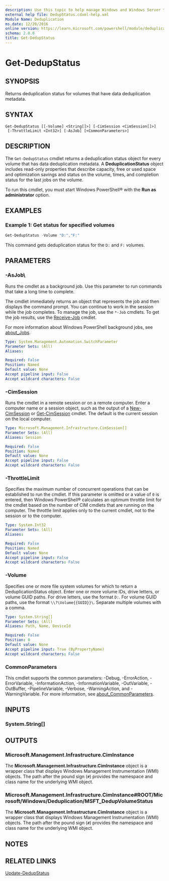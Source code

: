 ```yaml
---
description: Use this topic to help manage Windows and Windows Server technologies with Windows PowerShell.
external help file: DedupStatus.cdxml-help.xml
Module Name: Deduplication
ms.date: 12/20/2016
online version: https://learn.microsoft.com/powershell/module/deduplication/get-dedupstatus?view=windowsserver2025-ps&wt.mc_id=ps-gethelp
schema: 2.0.0
title: Get-DedupStatus
---
```


# Get-DedupStatus

## SYNOPSIS
Returns deduplication status for volumes that have data deduplication metadata.

## SYNTAX

```
Get-DedupStatus [[-Volume] <String[]>] [-CimSession <CimSession[]>]
 [-ThrottleLimit <Int32>] [-AsJob] [<CommonParameters>]
```

## DESCRIPTION

The `Get-DedupStatus` cmdlet returns a deduplication status object for every volume that has data
deduplication metadata. A **DeduplicationStatus** object includes read-only properties that describe
capacity, free or used space and optimization savings and status on the volume, times, and
completion status for the last jobs on the volume.

To run this cmdlet, you must start Windows PowerShell® with the **Run as administrator** option.

## EXAMPLES

### Example 1: Get status for specified volumes

```powershell
Get-DedupStatus -Volume "D:","F:"
```

This command gets deduplication status for the `D:` and `F:` volumes.

## PARAMETERS

### -AsJob\

Runs the cmdlet as a background job. Use this parameter to run commands that take a long time to
complete.

The cmdlet immediately returns an object that represents the job and then displays the command
prompt. You can continue to work in the session while the job completes. To manage the job, use the
`*-Job` cmdlets. To get the job results, use the
[Receive-Job](https://go.microsoft.com/fwlink/?LinkID=113372) cmdlet.

For more information about Windows PowerShell background jobs, see
[about_Jobs](https://go.microsoft.com/fwlink/?LinkID=113251).

```yaml
Type: System.Management.Automation.SwitchParameter
Parameter Sets: (All)
Aliases:

Required: False
Position: Named
Default value: None
Accept pipeline input: False
Accept wildcard characters: False
```

### -CimSession

Runs the cmdlet in a remote session or on a remote computer. Enter a computer name or a session
object, such as the output of a [New-CimSession](/powershell/module/cimcmdlets/new-cimsession) or
[Get-CimSession](https://go.microsoft.com/fwlink/p/?LinkId=227966) cmdlet. The default is the
current session on the local computer.

```yaml
Type: Microsoft.Management.Infrastructure.CimSession[]
Parameter Sets: (All)
Aliases: Session

Required: False
Position: Named
Default value: None
Accept pipeline input: False
Accept wildcard characters: False
```

### -ThrottleLimit

Specifies the maximum number of concurrent operations that can be established to run the cmdlet. If
this parameter is omitted or a value of `0` is entered, then Windows PowerShell® calculates an
optimum throttle limit for the cmdlet based on the number of CIM cmdlets that are running on the
computer. The throttle limit applies only to the current cmdlet, not to the session or to the
computer.

```yaml
Type: System.Int32
Parameter Sets: (All)
Aliases:

Required: False
Position: Named
Default value: None
Accept pipeline input: False
Accept wildcard characters: False
```

### -Volume

Specifies one or more file system volumes for which to return a DeduplicationStatus object. Enter
one or more volume IDs, drive letters, or volume GUID paths. For drive letters, use the format `D:`.
For volume GUID paths, use the format `\\?\Volume{{GUID}}\`. Separate multiple volumes with a
comma.

```yaml
Type: System.String[]
Parameter Sets: (All)
Aliases: Path, Name, DeviceId

Required: False
Position: 0
Default value: None
Accept pipeline input: True (ByPropertyName)
Accept wildcard characters: False
```

### CommonParameters

This cmdlet supports the common parameters: -Debug, -ErrorAction, -ErrorVariable,
-InformationAction, -InformationVariable, -OutVariable, -OutBuffer, -PipelineVariable, -Verbose,
-WarningAction, and -WarningVariable. For more information, see
[about_CommonParameters](https://go.microsoft.com/fwlink/?LinkID=113216).

## INPUTS

### System.String[]

## OUTPUTS

### Microsoft.Management.Infrastructure.CimInstance

The **Microsoft.Management.Infrastructure.CimInstance** object is a wrapper class that displays
Windows Management Instrumentation (WMI) objects. The path after the pound sign (`#`) provides the
namespace and class name for the underlying WMI object.

### Microsoft.Management.Infrastructure.CimInstance#ROOT/Microsoft/Windows/Deduplication/MSFT_DedupVolumeStatus

The **Microsoft.Management.Infrastructure.CimInstance** object is a wrapper class that displays
Windows Management Instrumentation (WMI) objects. The path after the pound sign (`#`) provides the
namespace and class name for the underlying WMI object.

## NOTES

## RELATED LINKS

[Update-DedupStatus](./Update-DedupStatus.md)
